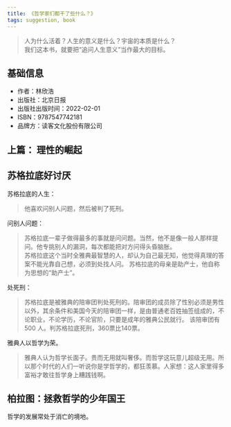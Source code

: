 ```yaml
---
title: 《哲学家们都干了些什么？》
tags: suggestion, book
---
```


> 人为什么活着？人生的意义是什么？宇宙的本质是什么？  
> 我们这本书，就要把“追问人生意义”当作最大的目标。

## 基础信息
* 作者：林欣浩
* 出版社：北京日报
* 出版社出版时间：2022-02-01
* ISBN：9787547742181
* 品牌方：读客文化股份有限公司

## 上篇： 理性的崛起
## 苏格拉底好讨厌
苏格拉底的人生：
> 他喜欢问别人问题，然后被判了死刑。

问别人问题： 
> 苏格拉底一辈子做得最多的事就是问问题。当然，他不是像一般人那样提问。他专挑别人的漏洞，每次都能把对方问得头昏脑胀。  
> 苏格拉底这个当时全雅典最智慧的人，却认为自己最无知，他觉得真理的答案不能光靠自己想，必须到处找人问。
> 苏格拉底的母亲是助产士，他自称为思想的“助产士”。

处死刑：  
> 苏格拉底是被雅典的陪审团判处死刑的。陪审团的成员除了性别必须是男性以外，其余条件和美国今天的陪审团一样，是由普通老百姓抽签组成的，不论职业，不论学历，不论官阶，只要是成年的雅典公民就行。
> 该陪审团有 500 人。判苏格拉底死刑，360票比140票。

雅典人以哲学为荣。
> 雅典人认为哲学长面子。贵而无用就叫奢侈。而哲学这玩意儿超级无用。所以那个时代的人们一听说你是学哲学的，都狂羡慕。人家想：这人家里得多富裕才敢往哲学身上糟践钱啊。

## 柏拉图：拯救哲学的少年国王
哲学的发展常处于消亡的境地。



